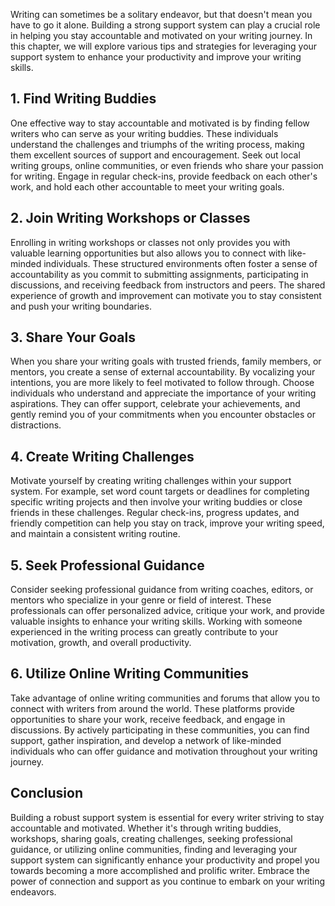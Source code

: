 
Writing can sometimes be a solitary endeavor, but that doesn't mean you have to go it alone. Building a strong support system can play a crucial role in helping you stay accountable and motivated on your writing journey. In this chapter, we will explore various tips and strategies for leveraging your support system to enhance your productivity and improve your writing skills.

1\. Find Writing Buddies
-----------------------

One effective way to stay accountable and motivated is by finding fellow writers who can serve as your writing buddies. These individuals understand the challenges and triumphs of the writing process, making them excellent sources of support and encouragement. Seek out local writing groups, online communities, or even friends who share your passion for writing. Engage in regular check-ins, provide feedback on each other's work, and hold each other accountable to meet your writing goals.

2\. Join Writing Workshops or Classes
------------------------------------

Enrolling in writing workshops or classes not only provides you with valuable learning opportunities but also allows you to connect with like-minded individuals. These structured environments often foster a sense of accountability as you commit to submitting assignments, participating in discussions, and receiving feedback from instructors and peers. The shared experience of growth and improvement can motivate you to stay consistent and push your writing boundaries.

3\. Share Your Goals
-------------------

When you share your writing goals with trusted friends, family members, or mentors, you create a sense of external accountability. By vocalizing your intentions, you are more likely to feel motivated to follow through. Choose individuals who understand and appreciate the importance of your writing aspirations. They can offer support, celebrate your achievements, and gently remind you of your commitments when you encounter obstacles or distractions.

4\. Create Writing Challenges
----------------------------

Motivate yourself by creating writing challenges within your support system. For example, set word count targets or deadlines for completing specific writing projects and then involve your writing buddies or close friends in these challenges. Regular check-ins, progress updates, and friendly competition can help you stay on track, improve your writing speed, and maintain a consistent writing routine.

5\. Seek Professional Guidance
-----------------------------

Consider seeking professional guidance from writing coaches, editors, or mentors who specialize in your genre or field of interest. These professionals can offer personalized advice, critique your work, and provide valuable insights to enhance your writing skills. Working with someone experienced in the writing process can greatly contribute to your motivation, growth, and overall productivity.

6\. Utilize Online Writing Communities
-------------------------------------

Take advantage of online writing communities and forums that allow you to connect with writers from around the world. These platforms provide opportunities to share your work, receive feedback, and engage in discussions. By actively participating in these communities, you can find support, gather inspiration, and develop a network of like-minded individuals who can offer guidance and motivation throughout your writing journey.

Conclusion
----------

Building a robust support system is essential for every writer striving to stay accountable and motivated. Whether it's through writing buddies, workshops, sharing goals, creating challenges, seeking professional guidance, or utilizing online communities, finding and leveraging your support system can significantly enhance your productivity and propel you towards becoming a more accomplished and prolific writer. Embrace the power of connection and support as you continue to embark on your writing endeavors.
